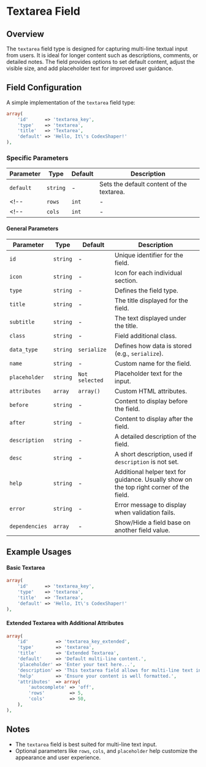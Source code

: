 # Textarea Field

## Overview
The `textarea` field type is designed for capturing multi-line textual input from users. It is ideal for longer content such as descriptions, comments, or detailed notes. The field provides options to set default content, adjust the visible size, and add placeholder text for improved user guidance.

## Field Configuration
A simple implementation of the `textarea` field type:

```php
array(
    'id'      => 'textarea_key',
    'type'    => 'textarea',
    'title'   => 'Textarea',
    'default' => 'Hello, It\'s CodexShaper!'
),
```

### Specific Parameters

| Parameter      | Type     | Default     | Description |
|----------------|----------|---------------|-----------|
| `default`      | `string` | -           | Sets the default content of the textarea. |
<!-- | `rows`         | `int`    | -           | (Optional) Number of rows to display in the textarea. | -->
<!-- | `cols`         | `int`    | -           | (Optional) Number of columns (width) for the textarea. | -->

#### General Parameters
| Parameter         | Type      | Default           | Description |
|-------------------|-----------|-------------------|-------------|
| `id`              | `string`  | -                 | Unique identifier for the field. |
| `icon`            | `string`  | -                 | Icon for each individual section. |
| `type`            | `string`  | -                 | Defines the field type. |
| `title`           | `string`  | -                 | The title displayed for the field. |
| `subtitle`        | `string`  | -                 | The text displayed under the title. |
| `class`           | `string`  | -                 | Field additional class. |
| `data_type`       | `string`  | `serialize`       | Defines how data is stored (e.g., `serialize`). |
| `name`            | `string`  | -                 | Custom name for the field. |
| `placeholder`     | `string`  | `Not selected`    | Placeholder text for the input. |
| `attributes`      | `array`   | `array()`         | Custom HTML attributes. |
| `before`          | `string`  | -                 | Content to display before the field. |
| `after`           | `string`  | -                 | Content to display after the field. |
| `description`     | `string`  | -                 | A detailed description of the field. |
| `desc`            | `string`  | -                 | A short description, used if `description` is not set. |
| `help`            | `string`  | -                 | Additional helper text for guidance. Usually show on the top right corner of the field. |
| `error`           | `string`  | -                 | Error message to display when validation fails. |
| `dependencies`    | `array`   | -                 | Show/Hide a field base on another field value. |

## Example Usages

#### Basic Textarea
```php
array(
    'id'      => 'textarea_key',
    'type'    => 'textarea',
    'title'   => 'Textarea',
    'default' => 'Hello, It\'s CodexShaper!'
),
```

#### Extended Textarea with Additional Attributes
```php
array(
    'id'          => 'textarea_key_extended',
    'type'        => 'textarea',
    'title'       => 'Extended Textarea',
    'default'     => 'Default multi-line content.',
    'placeholder' => 'Enter your text here...',
    'description' => 'This textarea field allows for multi-line text input.',
    'help'        => 'Ensure your content is well formatted.',
    'attributes'  => array(
        'autocomplete' => 'off',
        'rows'         => 5,
        'cols'         => 50,
    ),
),
```

## Notes
- The `textarea` field is best suited for multi-line text input.
- Optional parameters like `rows`, `cols`, and `placeholder` help customize the appearance and user experience.
